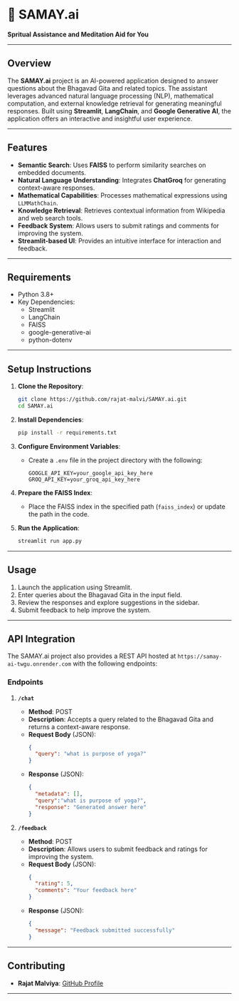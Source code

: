 # 🙏 SAMAY.ai

**Spritual Assistance and Meditation Aid for You**

---

## Overview
The **SAMAY.ai** project is an AI-powered application designed to answer questions about the Bhagavad Gita and related topics. The assistant leverages advanced natural language processing (NLP), mathematical computation, and external knowledge retrieval for generating meaningful responses. Built using **Streamlit**, **LangChain**, and **Google Generative AI**, the application offers an interactive and insightful user experience.

---

## Features
- **Semantic Search**: Uses **FAISS** to perform similarity searches on embedded documents.
- **Natural Language Understanding**: Integrates **ChatGroq** for generating context-aware responses.
- **Mathematical Capabilities**: Processes mathematical expressions using `LLMMathChain`.
- **Knowledge Retrieval**: Retrieves contextual information from Wikipedia and web search tools.
- **Feedback System**: Allows users to submit ratings and comments for improving the system.
- **Streamlit-based UI**: Provides an intuitive interface for interaction and feedback.

---

## Requirements
- Python 3.8+
- Key Dependencies:
  - Streamlit
  - LangChain
  - FAISS
  - google-generative-ai
  - python-dotenv

---

## Setup Instructions
1. **Clone the Repository**:
   ```bash
   git clone https://github.com/rajat-malvi/SAMAY.ai.git
   cd SAMAY.ai
   ```

2. **Install Dependencies**:
   ```bash
   pip install -r requirements.txt
   ```

3. **Configure Environment Variables**:
   - Create a `.env` file in the project directory with the following:
     ```env
     GOOGLE_API_KEY=your_google_api_key_here
     GROQ_API_KEY=your_groq_api_key_here
     ```

4. **Prepare the FAISS Index**:
   - Place the FAISS index in the specified path (`faiss_index`) or update the path in the code.

5. **Run the Application**:
   ```bash
   streamlit run app.py
   ```

---

## Usage
1. Launch the application using Streamlit.
2. Enter queries about the Bhagavad Gita in the input field.
3. Review the responses and explore suggestions in the sidebar.
4. Submit feedback to help improve the system.

---

## API Integration
The SAMAY.ai project also provides a REST API hosted at `https://samay-ai-twgu.onrender.com` with the following endpoints:

### Endpoints
1. **`/chat`**
   - **Method**: POST
   - **Description**: Accepts a query related to the Bhagavad Gita and returns a context-aware response.
   - **Request Body** (JSON):
     ```json
     {
       "query": "what is purpose of yoga?"
     }
     ```
   - **Response** (JSON):
     ```json
     {
       "metadata": [],
       "query":"what is purpose of yoga?",
       "response": "Generated answer here"
     }
     ```

2. **`/feedback`**
   - **Method**: POST
   - **Description**: Allows users to submit feedback and ratings for improving the system.
   - **Request Body** (JSON):
     ```json
     {
       "rating": 5,
       "comments": "Your feedback here"
     }
     ```
   - **Response** (JSON):
     ```json
     {
       "message": "Feedback submitted successfully"
     }
     ```

---

## Contributing

- **Rajat Malviya**: [GitHub Profile](https://github.com/rajat-malvi)
---
